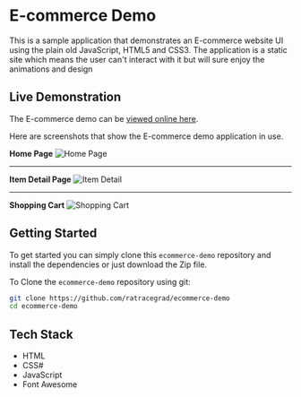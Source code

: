 # E-commerce Demo

This is a sample application that demonstrates an E-commerce website UI using the plain old JavaScript, HTML5 and CSS3. The application is a static site which means the user can't interact with it but will sure enjoy the animations and design


## Live Demonstration

The E-commerce demo can be [viewed online here](https://e-commerce-website-indol.vercel.app/).

Here are screenshots that show the E-commerce demo application in use.

**Home Page**
![Home Page](https://drive.google.com/file/d/1JHgOvFM2lrKZ9tgvwYcL_0BLQRSfMJo6/view?usp=sharing)


---

**Item Detail Page**
![Item Detail](/screenshots/itemDetail.png?raw=true "Optional Title")

---

**Shopping Cart**
![Shopping Cart](/screenshots/shoppingCart.png?raw=true "Shopping Cart")


## Getting Started
To get started  you can simply clone this `ecommerce-demo` repository and install the dependencies or just download the Zip file.

To Clone the `ecommerce-demo` repository using git:

```bash
git clone https://github.com/ratracegrad/ecommerce-demo
cd ecommerce-demo
```

## Tech Stack
* HTML
* CSS#
* JavaScript
* Font Awesome
